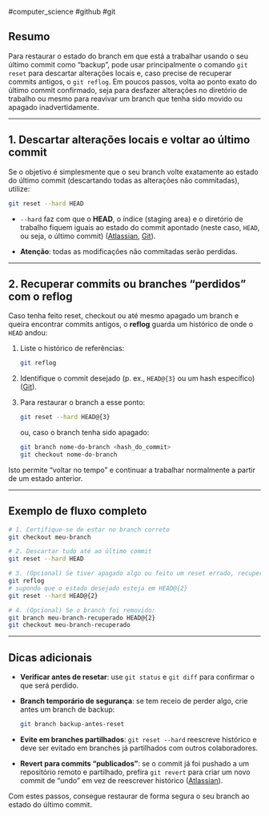 #computer_science #github #git 

## Resumo

Para restaurar o estado do branch em que está a trabalhar usando o seu último commit como “backup”, pode usar principalmente o comando `git reset` para descartar alterações locais e, caso precise de recuperar commits antigos, o `git reflog`. Em poucos passos, volta ao ponto exato do último commit confirmado, seja para desfazer alterações no diretório de trabalho ou mesmo para reavivar um branch que tenha sido movido ou apagado inadvertidamente.

---

## 1. Descartar alterações locais e voltar ao último commit

Se o objetivo é simplesmente que o seu branch volte exatamente ao estado do último commit (descartando todas as alterações não commitadas), utilize:

```bash
git reset --hard HEAD
```

- `--hard` faz com que o **HEAD**, o índice (staging area) e o diretório de trabalho fiquem iguais ao estado do commit apontado (neste caso, `HEAD`, ou seja, o último commit) ([Atlassian](https://www.atlassian.com/git/tutorials/undoing-changes/git-reset?utm_source=chatgpt.com "Git Reset | Atlassian Git Tutorial"), [Git](https://git-scm.com/book/ms/v2/Git-Tools-Reset-Demystified?utm_source=chatgpt.com "Reset Demystified - Git")).
    
- **Atenção**: todas as modificações não commitadas serão perdidas.
    

---

## 2. Recuperar commits ou branches “perdidos” com o reflog

Caso tenha feito reset, checkout ou até mesmo apagado um branch e queira encontrar commits antigos, o **reflog** guarda um histórico de onde o `HEAD` andou:

1. Liste o histórico de referências:
    
    ```bash
    git reflog
    ```
    
2. Identifique o commit desejado (p. ex., `HEAD@{3}` ou um hash específico) ([Git](https://git-scm.com/docs/git-reflog?utm_source=chatgpt.com "git-reflog Documentation - Git")).
    
3. Para restaurar o branch a esse ponto:
    
    ```bash
    git reset --hard HEAD@{3}
    ```
    
    ou, caso o branch tenha sido apagado:
    
    ```bash
    git branch nome-do-branch <hash_do_commit>
    git checkout nome-do-branch
    ```
    

Isto permite “voltar no tempo” e continuar a trabalhar normalmente a partir de um estado anterior.

---

## Exemplo de fluxo completo

```bash
# 1. Certifique-se de estar no branch correto
git checkout meu-branch

# 2. Descartar tudo até ao último commit
git reset --hard HEAD

# 3. (Opcional) Se tiver apagado algo ou feito um reset errado, recupere pelo reflog:
git reflog
# supondo que o estado desejado esteja em HEAD@{2}
git reset --hard HEAD@{2}

# 4. (Opcional) Se o branch foi removido:
git branch meu-branch-recuperado HEAD@{2}
git checkout meu-branch-recuperado
```

---

## Dicas adicionais

- **Verificar antes de resetar**: use `git status` e `git diff` para confirmar o que será perdido.
    
- **Branch temporário de segurança**: se tem receio de perder algo, crie antes um branch de backup:
    
    ```bash
    git branch backup-antes-reset
    ```
    
- **Evite em branches partilhados**: `git reset --hard` reescreve histórico e deve ser evitado em branches já partilhados com outros colaboradores.
    
- **Revert para commits “publicados”**: se o commit já foi pushado a um repositório remoto e partilhado, prefira `git revert` para criar um novo commit de “undo” em vez de reescrever histórico ([Atlassian](https://www.atlassian.com/git/tutorials/undoing-changes/git-revert?utm_source=chatgpt.com "Git Revert | Atlassian Git Tutorial")).
    

Com estes passos, consegue restaurar de forma segura o seu branch ao estado do último commit.